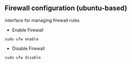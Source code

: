 ## Firewall configuration (ubuntu-based)
interface for managing firewall rules

- Enable Firewall
```
sudo ufw enable
```

- Disable Firewall
```
sudo ufw disable
```
